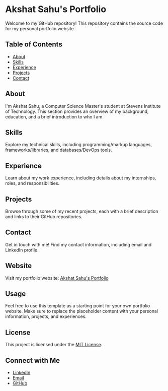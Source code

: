 # Akshat Sahu's Portfolio

Welcome to my GitHub repository! This repository contains the source code for my personal portfolio website.

## Table of Contents
- [About](#about)
- [Skills](#skills)
- [Experience](#experience)
- [Projects](#projects)
- [Contact](#contact)

## About
I'm Akshat Sahu, a Computer Science Master's student at Stevens Institute of Technology. This section provides an overview of my background, education, and a brief introduction to who I am.

## Skills
Explore my technical skills, including programming/markup languages, frameworks/libraries, and databases/DevOps tools.

## Experience
Learn about my work experience, including details about my internships, roles, and responsibilities. 

## Projects
Browse through some of my recent projects, each with a brief description and links to their GitHub repositories.

## Contact
Get in touch with me! Find my contact information, including email and LinkedIn profile.

## Website
Visit my portfolio website: [Akshat Sahu's Portfolio](https://akshat2634.github.io/)

## Usage
Feel free to use this template as a starting point for your own portfolio website. Make sure to replace the placeholder content with your personal information, projects, and experiences.

## License
This project is licensed under the [MIT License](LICENSE).

## Connect with Me
- [LinkedIn](https://www.linkedin.com/in/akshat2634/)
- [Email](mailto:akshatsahu1@gmail.com)
- [GitHub](https://github.com/akshat2634)
